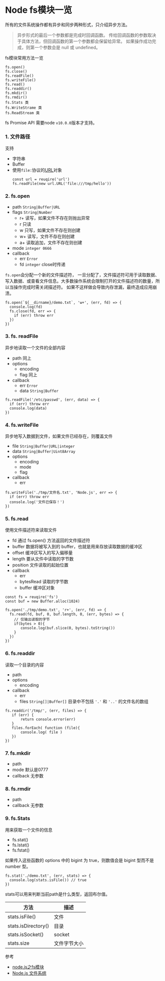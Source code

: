 # Node fs模块一览

所有的文件系统操作都有异步和同步两种形式，只介绍异步方法。

> 异步形式的最后一个参数都是完成时回调函数。 传给回调函数的参数取决于具体方法，但回调函数的第一个参数都会保留给异常。 如果操作成功完成，则第一个参数会是 null 或 undefined。

fs模块常用方法一览

```
fs.open()
fs.close()
fs.readFile()
fs.writeFile()
fs.read()
fs.readdir()
fs.mkdir()
fs.rmdir()
fs.Stats 类
fs.WriteStrame 类
fs.ReadStream 类
```

fs Promise API 需要node `v10.0.0`版本才支持。

### 1. 文件路径
支持
- 字符串
- Buffer
- 使用`file:`协议的[URL](http://nodejs.cn/api/url.html#url_the_whatwg_url_api)对象
  ```
  const url = reuqire('url')
  fs.readFile(new url.URL('file:///tmp/hello'))
  ```

### 2. fs.open
- path `String|Buffer|URL`
- flags `String|Number`
  - r+ 读写，如果文件不存在则抛出异常
  - r 只读
  - w 只写，如果文件不存在则创建
  - w+ 读写，文件不存在则创建
  - a+ 读取追加，文件不存在则创建
- mode `integer 0666`
- callback
  - err  `Error`
  - fd  `integer` close时传递

`fs.open`会分配一个新的文件描述符， 一旦分配了，文件描述符可用于读取数据、写入数据、或查看文件信息。大多数操作系统会限制打开的文件描述符的数量，所以当操作完成时需关闭描述符。 如果不这样做会导致内存泄漏，最终造成应用崩溃。

```
fs.open(`${__dirname}/demo.txt`, 'w+', (err, fd) => {
  console.log(fd)
  fs.close(fd, err => {
    if (err) throw err
  })
})
```

### 3. fs. readFile
异步地读取一个文件的全部内容
- path 同上
- options
  - encoding
  - flag  同上
- callback
  - err `Error`
  - data `String|Buffer`

```
fs.readFile('/etc/passwd', (err, data) => {
  if (err) throw err
  console.log(data)
})
```

### 4. fs.writeFile

异步地写入数据到文件，如果文件已经存在，则覆盖文件

- file `String|Buffer|URL|integer`
- data `String|Buffer|Uint8Array`
- options
  - encoding
  - mode
  - flag
- callback
  - err

```
fs.writeFile('./tmp/文件名.txt', 'Node.js', err => {
  if (err) throw err
  console.log('文件已保存！')
})
```

### 5. fs.read
使用文件描述符来读取文件

- fd 通过 fs.open() 方法返回的文件描述符
- buffer 数据将被写入到的 buffer，也就是用来存放读取数据的缓冲区
- offset 缓冲区写入的写入偏移量
- length 要从文件中读取的字节数
- position 文件读取的起始位置
- callback
  - err
  - bytesRead  读取的字节数  
  - buffer  缓冲区对象

```
const fs = reuqire('fs')
const buf = new Buffer.alloc(1024)

fs.open('./tmp/demo.txt', 'r+', (err, fd) => {
  fs.read(fd, buf, 0, buf.length, 0, (err, bytes) => {
    // 仅输出读取的字节
    if(bytes > 0){
       console.log(buf.slice(0, bytes).toString())
    }
  })
})
```

### 6. fs.readdir
读取一个目录的内容
- path
- options
  - encoding
- callback
  - err
  - files `String[]|Buffer[]` 目录中不包括 `'.'` 和 `'..'` 的文件名的数组

```
fs.readdir('/tmp/', (err, files) => {
   if (err) {
       return console.error(err)
   }
   files.forEach( function (file){
       console.log( file )
   })
})
```

### 7. fs.mkdir
- path
- mode 默认是0777
- callback 无参数

### 8. fs.rmdir
- path
- callback 无参数

### 9. fs.Stats
用来获取一个文件的信息
- fs.stat()
- fs.lstat()
- fs.fstat()

如果传入这些函数的 options 中的 bigint 为 true，则数值会是 bigint 型而不是 number 型。

```
fs.stat('./demo.txt', (err, stats) => {
  console.log(stats.isFile()) // true
})
```
stats可以用来判断当前path是什么类型，返回布尔值。

方法|描述
----|---- 
stats.isFile()|文件
stats.isDirectory()|目录
stats.isSocket()|socket
stats.size|文件字节大小

参考

- [node.js之fs模块](https://www.jianshu.com/p/5683c8a93511)
- [Node.js 文件系统](http://www.runoob.com/nodejs/nodejs-fs.html)

